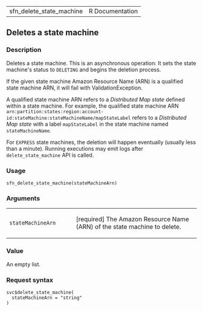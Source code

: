 <table style="width: 100%;">
<tbody>
<tr class="odd">
<td>sfn_delete_state_machine</td>
<td style="text-align: right;">R Documentation</td>
</tr>
</tbody>
</table>

## Deletes a state machine

### Description

Deletes a state machine. This is an asynchronous operation: It sets the
state machine's status to `DELETING` and begins the deletion process.

If the given state machine Amazon Resource Name (ARN) is a qualified
state machine ARN, it will fail with ValidationException.

A qualified state machine ARN refers to a *Distributed Map state*
defined within a state machine. For example, the qualified state machine
ARN
`arn:partition:states:region:account-id:stateMachine:stateMachineName/mapStateLabel`
refers to a *Distributed Map state* with a label `mapStateLabel` in the
state machine named `stateMachineName`.

For `EXPRESS` state machines, the deletion will happen eventually
(usually less than a minute). Running executions may emit logs after
`delete_state_machine` API is called.

### Usage

    sfn_delete_state_machine(stateMachineArn)

### Arguments

<table>
<colgroup>
<col style="width: 35%" />
<col style="width: 65%" />
</colgroup>
<tbody>
<tr class="odd">
<td><code
id="sfn_delete_state_machine_:_stateMachineArn">stateMachineArn</code></td>
<td><p>[required] The Amazon Resource Name (ARN) of the state machine to
delete.</p></td>
</tr>
</tbody>
</table>

### Value

An empty list.

### Request syntax

    svc$delete_state_machine(
      stateMachineArn = "string"
    )
